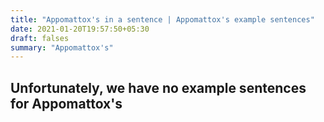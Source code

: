 ```yaml
---
title: "Appomattox's in a sentence | Appomattox's example sentences"
date: 2021-01-20T19:57:50+05:30
draft: falses
summary: "Appomattox's"
---
```

## Unfortunately, we have no example sentences for Appomattox's                 
